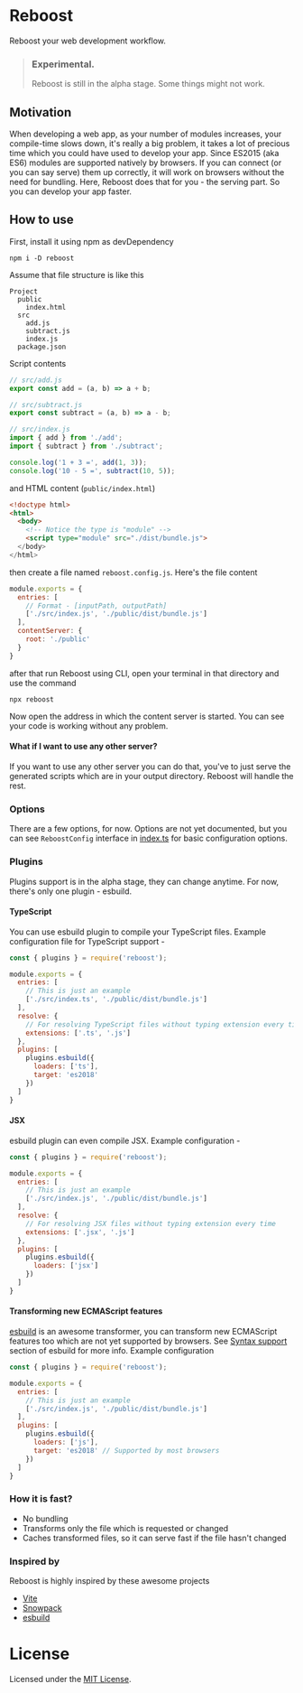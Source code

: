 # Reboost
Reboost your web development workflow.

> ### Experimental.
> Reboost is still in the alpha stage. Some things might not work.

## Motivation
When developing a web app, as your number of modules increases,
your compile-time slows down, it's really a big problem, it takes a lot of precious
time which you could have used to develop your app. Since ES2015 (aka ES6) modules
are supported natively by browsers. If you can connect (or you can say serve) them
up correctly, it will work on browsers without the need for bundling. Here, Reboost
does that for you - the serving part. So you can develop your app faster.

## How to use
First, install it using npm as devDependency
```shell
npm i -D reboost
```
Assume that file structure is like this
```
Project
  public
    index.html
  src
    add.js
    subtract.js
    index.js
  package.json
```
Script contents
```js
// src/add.js
export const add = (a, b) => a + b;

// src/subtract.js
export const subtract = (a, b) => a - b;

// src/index.js
import { add } from './add';
import { subtract } from './subtract';

console.log('1 + 3 =', add(1, 3));
console.log('10 - 5 =', subtract(10, 5));
```
and HTML content (`public/index.html`)
```html
<!doctype html>
<html>
  <body>
    <!-- Notice the type is "module" -->
    <script type="module" src="./dist/bundle.js">
  </body>
</html>
```

then create a file named `reboost.config.js`. Here's the file content
```js
module.exports = {
  entries: [
    // Format - [inputPath, outputPath]
    ['./src/index.js', './public/dist/bundle.js']
  ],
  contentServer: {
    root: './public'
  }
}
```
after that run Reboost using CLI, open your terminal in that directory and use the command
```shell
npx reboost
```
Now open the address in which the content server is started. You can see your code is working without any problem.

#### What if I want to use any other server?
If you want to use any other server you can do that, you've to just serve the generated
scripts which are in your output directory. Reboost will handle the rest.

### Options
There are a few options, for now. Options are not yet documented, but you can see
`ReboostConfig` interface in [index.ts](https://github.com/sarsamurmu/reboost/blob/master/src/index.ts)
for basic configuration options.

### Plugins
Plugins support is in the alpha stage, they can change anytime. For now, there's only
one plugin - esbuild.

#### TypeScript
You can use esbuild plugin to compile your TypeScript files. Example configuration file for
TypeScript support -
```js
const { plugins } = require('reboost');

module.exports = {
  entries: [
    // This is just an example
    ['./src/index.ts', './public/dist/bundle.js']
  ],
  resolve: {
    // For resolving TypeScript files without typing extension every time
    extensions: ['.ts', '.js']
  },
  plugins: [
    plugins.esbuild({
      loaders: ['ts'],
      target: 'es2018'
    })
  ]
}
```

#### JSX
esbuild plugin can even compile JSX. Example configuration -
```js
const { plugins } = require('reboost');

module.exports = {
  entries: [
    // This is just an example
    ['./src/index.js', './public/dist/bundle.js']
  ],
  resolve: {
    // For resolving JSX files without typing extension every time
    extensions: ['.jsx', '.js']
  },
  plugins: [
    plugins.esbuild({
      loaders: ['jsx']
    })
  ]
}
```

#### Transforming new ECMAScript features
[esbuild](https://github.com/evanw/esbuild) is an awesome transformer, you can transform
new ECMAScript features too which are not yet supported by browsers. See 
[Syntax support](https://github.com/evanw/esbuild#syntax-support) section of esbuild for more info.
Example configuration
```js
const { plugins } = require('reboost');

module.exports = {
  entries: [
    // This is just an example
    ['./src/index.js', './public/dist/bundle.js']
  ],
  plugins: [
    plugins.esbuild({
      loaders: ['js'],
      target: 'es2018' // Supported by most browsers
    })
  ]
}
```

### How it is fast?
- No bundling
- Transforms only the file which is requested or changed
- Caches transformed files, so it can serve fast if the file hasn't changed

### Inspired by
Reboost is highly inspired by these awesome projects
- [Vite](https://github.com/vuejs/vite)
- [Snowpack](https://github.com/pikapkg/snowpack)
- [esbuild](https://github.com/evanw/esbuild)

# License
Licensed under the [MIT License](https://github.com/sarsamurmu/reboost/blob/master/LICENSE).
